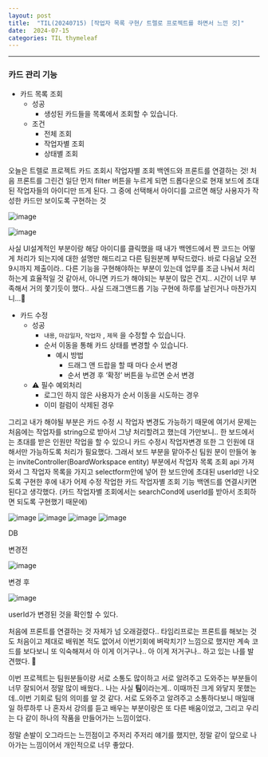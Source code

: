 ```yaml
---
layout: post
title:  "TIL(20240715) [작업자 목록 구현/ 트렐로 프로젝트를 하면서 느낀 것]"
date:  2024-07-15
categories: TIL thymeleaf
---
```


----------------------------------------------------------------------------

### **카드 관리 기능**

- 카드 목록 조회
    - 성공
        - 생성된 카드들을 목록에서 조회할 수 있습니다.
    - 조건
        - 전체 조회
        - 작업자별 조회
        - 상태별 조회


오늘은 트렐로 프로젝트 카드 조회시 작업자별 조회 백엔드와 프론트를 연결하는 것! 처음 프론트를 그린건 
일단 먼저 filter 버튼을 누르게 되면 드롭다운으로 현재 보드에 초대된 작업자들의 아이디만 뜨게 된다.
그 중에 선택해서 아이디를 고르면 해당 사용자가 작성한 카드만 보이도록 구현하는 것

![image](https://github.com/user-attachments/assets/25620e4a-2365-484d-b366-e3e0d4dd87ba)

![image](https://github.com/user-attachments/assets/2d0ee2d2-feba-4796-bb38-4b91ceba73d6)

사실 UI설계적인 부분이랑 해당 아이디를 클릭했을 때 내가 백엔드에서 짠 코드는 어떻게 처리가 되는지에 대한 설명만 해드리고 다른 팀원분께 부탁드렸다. 바로 다음날 오전 9시까지 제출이라.. 다른 기능을 구현해야하는 부분이 있는데 업무를 조금 나눠서 처리하는게 효율적일 것 같아서, 아니면 카드가 해야되는 부분이 많은 건지.. 시간이 너무 부족해서 거의 쫓기듯이 했다.. 사실 드래그앤드롭 기능 구현에 하루를 날린거나 마찬가지니...🤣

- 카드 수정
    - 성공
        - `내용`, `마감일자`, `작업자` , `제목` 을 수정할 수 있습니다.
        - 순서 이동을 통해 카드 상태를 변경할 수 있습니다.
            - 예시 방법
                - 드래그 앤 드랍을 할 때 마다 순서 변경
                - 순서 변경 후 ‘확정’ 버튼을 누르면 순서 변경
    - ⚠️ 필수 예외처리
        - 로그인 하지 않은 사용자가 순서 이동을 시도하는 경우
        - 이미 컬럼이 삭제된 경우


그리고 내가 해야될 부분은 카드 수정 시 작업자 변경도 가능하기 때문에 여기서 문제는 처음에는 작업자를 string으로 받아서 그냥 처리할려고 했는데 가만보니.. 한 보드에서는 초대를 받은 인원만 작업을 할 수 있으니 카드 수정시 작업자변경 또한 그 인원에 대해서만 가능하도록 처리가 필요했다. 그래서 보드 부분을 맡아주신 팀원 분이 만들어 놓는 inviteController(BoardWorkspace entity) 부분에서
작업자 목록 조회 api 가져와서 그 작업자 목록을 가지고 selectform안에 넣어 한 보드안에 초대된 userId만 나오도록 구현한 후에 내가 어제 수정 작업한 카드 작업자별 조회 기능 백엔드를 연결시키면 된다고 생각했다. (카드 작업자별 조회에서는 searchCond에 userId를 받아서 조회하면 되도록 구현했기 때문에)

![image](https://github.com/user-attachments/assets/88b9d972-d5f7-4f40-a8f1-964e22085f32)
![image](https://github.com/user-attachments/assets/92c49acf-4c25-406c-aae5-f4d4bd3b05c3)
![image](https://github.com/user-attachments/assets/35a54f06-515b-442a-91b1-258997a4bfee)
![image](https://github.com/user-attachments/assets/a87aff79-7081-4b83-8bd9-7f1b6e4ce3ff)

DB

변경전

![image](https://github.com/user-attachments/assets/fb101d78-99d6-4225-a4ee-46b0f3cd831d)

변경 후

![image](https://github.com/user-attachments/assets/ad51a5ca-c5a2-4af4-9a87-f2c4baa1d997)

userId가 변경된 것을 확인할 수 있다.

처음에 프론트를 연결하는 것 자체가 넘 오래걸렸다.. 
타임리프로는 프론트를 해보는 것도 처음이고 제대로 배워본 적도 없어서 이번기회에 벼락치기? 느낌으로 했지만 계속 코드를 보다보니 또 익숙해져서 아 이게 이거구나.. 아 이게 저거구나.. 하고 있는 나를 발견했다. 🤣

이번 프로젝트는 팀원분들이랑 서로 소통도 많이하고 서로 알려주고 도와주는 부분들이 너무 잘되어서 정말 많이 배웠다..
나는 사실 **팀**이라는게.. 이때까진 크게 와닿지 못했는데..이번 기회로 팀의 의미를 알 것 같다. 
서로 도와주고 알려주고 소통하다보니 매일매일 하루하루 나 혼자서 강의를 듣고 배우는 부분이랑은 또 다른 배움이었고, 그리고 우리는 다 같이 하나의 작품을 만들어가는 느낌이었다. 

정말 손발이 오그라드는 느낀점이고 주저리 주저리 얘기를 했지만, 정말 같이 앞으로 나아가는 느낌이어서 개인적으로 너무 좋았다. 


